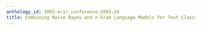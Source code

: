 ```yaml
---
anthology_id: 2003.ecir_conference-2003.24
title: Combining Naive Bayes and n-Gram Language Models for Text Classification
---
```

